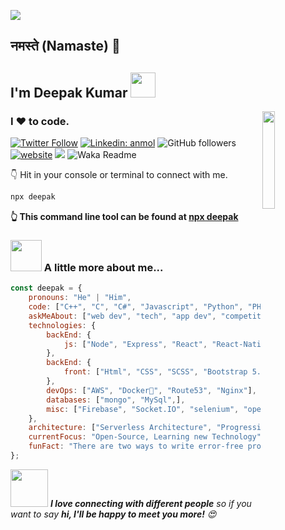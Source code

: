 
![](https://komarev.com/ghpvc/?username=itsmedeepak&color=brightgreen)

<h2> नमस्ते (Namaste) 🙏 </h2> <h2> I'm Deepak Kumar <img src="https://media.giphy.com/media/12oufCB0MyZ1Go/giphy.gif" width="40" ></h2>
<img align='right' src="https://media.giphy.com/media/M9gbBd9nbDrOTu1Mqx/giphy.gif" width="20%">
<h3> I  ❤️ to code. 
</h3>

[![Twitter Follow](https://img.shields.io/twitter/follow/itsmeedepak?label=Follow)](https://twitter.com/intent/follow?screen_name=itsmeedepak)
[![Linkedin: anmol](https://img.shields.io/badge/-Deepak-blue?style=flat-square&logo=Linkedin&logoColor=white&link=https://www.linkedin.com/in/itsmedeepak07/)](https://www.linkedin.com/in/itsmedeepak07/)
![GitHub followers](https://img.shields.io/github/followers/itsmedeepak?label=Follow&style=social)
[![website](https://img.shields.io/badge/Website-46a2f1.svg?&style=flat-square&logo=Google-Chrome&logoColor=white&link=https://anmolsingh.me/)](https://itsmedeepak.github.io/portfolio/)
![](https://visitor-badge.glitch.me/badge?page_id=itsmedeepak)
![Waka Readme]()

👇 Hit in your console or terminal to connect with me.

```bash
npx deepak
```
**👆 This command line tool can be found at [npx deepak](https://)**

### <img src="https://media.giphy.com/media/VgCDAzcKvsR6OM0uWg/giphy.gif" width="50"> A little more about me...  

```javascript
const deepak = {
    pronouns: "He" | "Him",
    code: ["C++", "C", "C#", "Javascript", "Python", "PHP"],
    askMeAbout: ["web dev", "tech", "app dev", "competitive programming", "collaboration", "open source"],
    technologies: {
        backEnd: {
            js: ["Node", "Express", "React", "React-Native],
        },
        backEnd: {
            front: ["Html", "CSS", "SCSS", "Bootstrap 5.0"],
        },  
        devOps: ["AWS", "Docker🐳", "Route53", "Nginx"],
        databases: ["mongo", "MySql",],
        misc: ["Firebase", "Socket.IO", "selenium", "open-cv"]
    },
    architecture: ["Serverless Architecture", "Progressive web applications", "Single page applications"],
    currentFocus: "Open-Source, Learning new Technology",
    funFact: "There are two ways to write error-free programs; only the third one works 😅"
};
```
<img src="https://media.giphy.com/media/LnQjpWaON8nhr21vNW/giphy.gif" width="60"> <em><b>I love connecting with different people</b> so if you want to say <b>hi, I'll be happy to meet you more!</b> 😍</em>


